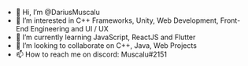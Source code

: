 - 👋 Hi, I’m @DariusMuscalu
- 👀 I’m interested in C++ Frameworks, Unity, Web Development, Front-End Engineering and UI / UX
- 🌱 I’m currently learning JavaScript, ReactJS and Flutter
- 💞️ I’m looking to collaborate on C++, Java, Web Projects
- 📫 How to reach me on discord: Muscalu#2151

<!---
DariusMuscalu/DariusMuscalu is a ✨ special ✨ repository because its `README.md` (this file) appears on your GitHub profile.
You can click the Preview link to take a look at your changes.
--->
